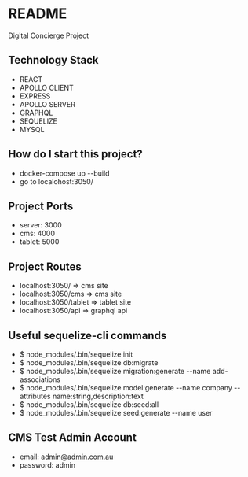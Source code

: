 # README #
Digital Concierge Project

## Technology Stack ##
* REACT
* APOLLO CLIENT 
* EXPRESS
* APOLLO SERVER
* GRAPHQL
* SEQUELIZE
* MYSQL

## How do I start this project? ##
* docker-compose up --build
* go to localohost:3050/

## Project Ports ##
* server: 3000 
* cms: 4000
* tablet: 5000

## Project Routes ##
* localhost:3050/ => cms site 
* localhost:3050/cms => cms site  
* localhost:3050/tablet => tablet site 
* localhost:3050/api => graphql api 

## Useful sequelize-cli commands ##
* $ node_modules/.bin/sequelize init
* $ node_modules/.bin/sequelize db:migrate
* $ node_modules/.bin/sequelize migration:generate --name add-associations
* $ node_modules/.bin/sequelize model:generate --name company --attributes name:string,description:text
* $ node_modules/.bin/sequelize db:seed:all
* $ node_modules/.bin/sequelize seed:generate --name user

## CMS Test Admin Account ##
* email: admin@admin.com.au
* password: admin